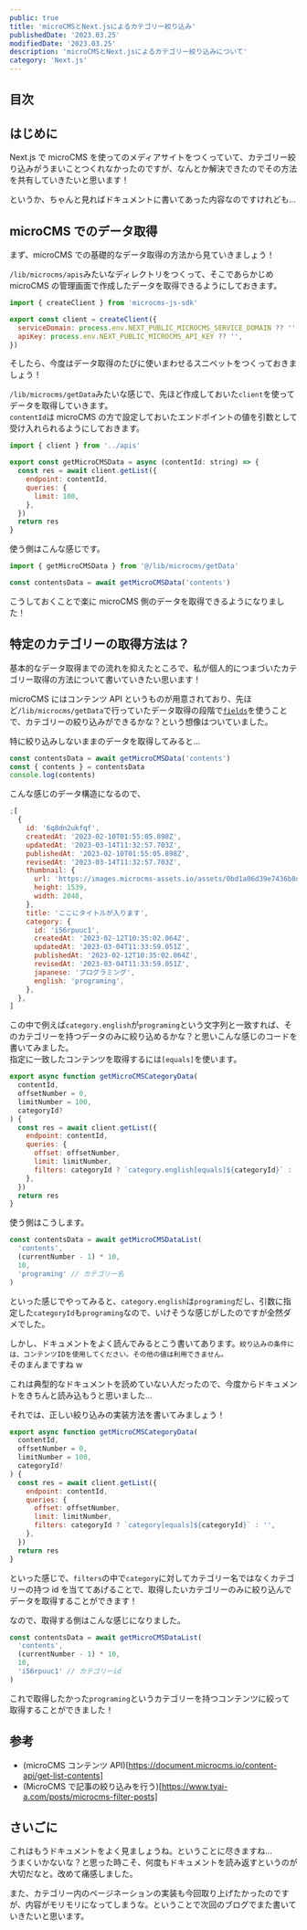 ```yaml
---
public: true
title: 'microCMSとNext.jsによるカテゴリー絞り込み'
publishedDate: '2023.03.25'
modifiedDate: '2023.03.25'
description: 'microCMSとNext.jsによるカテゴリー絞り込みについて'
category: 'Next.js'
---
```


## 目次

## はじめに

Next.js で microCMS を使ってのメディアサイトをつくっていて、カテゴリー絞り込みがうまいことつくれなかったのですが、なんとか解決できたのでその方法を共有していきたいと思います！

というか、ちゃんと見ればドキュメントに書いてあった内容なのですけれども…

## microCMS でのデータ取得

まず、microCMS での基礎的なデータ取得の方法から見ていきましょう！

`/lib/microcms/apis`みたいなディレクトリをつくって、そこであらかじめ microCMS の管理画面で作成したデータを取得できるようにしておきます。

```js
import { createClient } from 'microcms-js-sdk'

export const client = createClient({
  serviceDomain: process.env.NEXT_PUBLIC_MICROCMS_SERVICE_DOMAIN ?? '',
  apiKey: process.env.NEXT_PUBLIC_MICROCMS_API_KEY ?? '',
})
```

そしたら、今度はデータ取得のたびに使いまわせるスニペットをつくっておきましょう！

`/lib/microcms/getData`みたいな感じで、先ほど作成しておいた`client`を使ってデータを取得していきます。  
`contentId`は microCMS の方で設定しておいたエンドポイントの値を引数として受け入れられるようにしておきます。

```js
import { client } from '../apis'

export const getMicroCMSData = async (contentId: string) => {
  const res = await client.getList({
    endpoint: contentId,
    queries: {
      limit: 100,
    },
  })
  return res
}
```

使う側はこんな感じです。

```js
import { getMicroCMSData } from '@/lib/microcms/getData'

const contentsData = await getMicroCMSData('contents')
```

こうしておくことで楽に microCMS 側のデータを取得できるようになりました！

## 特定のカテゴリーの取得方法は？

基本的なデータ取得までの流れを抑えたところで、私が個人的につまづいたカテゴリー取得の方法について書いていきたい思います！

microCMS にはコンテンツ API というものが用意されており、先ほど`/lib/microcms/getData`で行っていたデータ取得の段階で[`fields`](https://document.microcms.io/content-api/get-list-contents#h7462d83de4)を使うことで、カテゴリーの絞り込みができるかな？という想像はついていました。

特に絞り込みしないままのデータを取得してみると…

```js
const contentsData = await getMicroCMSData('contents')
const { contents } = contentsData
console.log(contents)
```

こんな感じのデータ構造になるので、

```js
;[
  {
    id: '6q8dn2ukfqf',
    createdAt: '2023-02-10T01:55:05.898Z',
    updatedAt: '2023-03-14T11:32:57.703Z',
    publishedAt: '2023-02-10T01:55:05.898Z',
    revisedAt: '2023-03-14T11:32:57.703Z',
    thumbnail: {
      url: 'https://images.microcms-assets.io/assets/0bd1a06d39e7436b8db3dc48d6393b23/35ce316d410a4ee180aa3cb9a973a3f0/_MG_7462.jpg',
      height: 1539,
      width: 2048,
    },
    title: 'ここにタイトルが入ります',
    category: {
      id: 'i56rpuuc1',
      createdAt: '2023-02-12T10:35:02.064Z',
      updatedAt: '2023-03-04T11:33:59.051Z',
      publishedAt: '2023-02-12T10:35:02.064Z',
      revisedAt: '2023-03-04T11:33:59.051Z',
      japanese: 'プログラミング',
      english: 'programing',
    },
  },
]
```

この中で例えば`category.english`が`programing`という文字列と一致すれば、そのカテゴリーを持つデータのみに絞り込めるかな？と思いこんな感じのコードを書いてみました。  
指定に一致したコンテンツを取得するには`[equals]`を使います。

```js
export async function getMicroCMSCategoryData(
  contentId,
  offsetNumber = 0,
  limitNumber = 100,
  categoryId?
) {
  const res = await client.getList({
    endpoint: contentId,
    queries: {
      offset: offsetNumber,
      limit: limitNumber,
      filters: categoryId ? `category.english[equals]${categoryId}` : '',
    },
  })
  return res
}
```

使う側はこうします。

```js
const contentsData = await getMicroCMSDataList(
  'contents',
  (currentNumber - 1) * 10,
  10,
  'programing' // カテゴリー名
)
```

といった感じでやってみると、`category.english`は`programing`だし、引数に指定した`categoryId`も`programing`なので、いけそうな感じがしたのですが全然ダメでした。

しかし、ドキュメントをよく読んでみるとこう書いてあります。`絞り込みの条件には、コンテンツIDを使用してください。その他の値は利用できません。`  
そのまんまですね w

これは典型的なドキュメントを読めていない人だったので、今度からドキュメントをきちんと読み込もうと思いました…

それでは、正しい絞り込みの実装方法を書いてみましょう！

```js
export async function getMicroCMSCategoryData(
  contentId,
  offsetNumber = 0,
  limitNumber = 100,
  categoryId?
) {
  const res = await client.getList({
    endpoint: contentId,
    queries: {
      offset: offsetNumber,
      limit: limitNumber,
      filters: categoryId ? `category[equals]${categoryId}` : '',
    },
  })
  return res
}
```

といった感じで、`filters`の中で`category`に対してカテゴリー名ではなくカテゴリーの持つ id を当ててあげることで、取得したいカテゴリーのみに絞り込んでデータを取得することができます！

なので、取得する側はこんな感じになりました。

```js
const contentsData = await getMicroCMSDataList(
  'contents',
  (currentNumber - 1) * 10,
  10,
  'i56rpuuc1' // カテゴリーid
)
```

これで取得したかった`programing`というカテゴリーを持つコンテンツに絞って取得することができました！

## 参考

- (microCMS コンテンツ API)[https://document.microcms.io/content-api/get-list-contents]
- (MicroCMS で記事の絞り込みを行う)[https://www.tyai-a.com/posts/microcms-filter-posts]

## さいごに

これはもうドキュメントをよく見ましょうね。ということに尽きますね…  
うまくいかないな？と思った時こそ、何度もドキュメントを読み返すというのが大切だなと。改めて痛感しました。

また、カテゴリー内のページネーションの実装も今回取り上げたかったのですが、内容がモリモリになってしまうな。ということで次回のブログでまた書いていきたいと思います。
